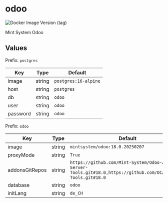 # odoo

![Docker Image Version (tag)](https://img.shields.io/docker/v/mintsystem/odoo/18.0)

Mint System Odoo

## Values

Prefix: `postgres`

| Key      | Type   | Default              |
| -------- | ------ | -------------------- |
| image    | string | `postgres:16-alpine` |
| host     | string | `postgres`           |
| db       | string | `odoo`               |
| user     | string | `odoo`               |
| password | string | `odoo`               |

Prefix: `odoo`

| Key            | Type   | Default                                                                                                       |
| -------------- | ------ | ------------------------------------------------------------------------------------------------------------- |
| image          | string | `mintsystem/odoo:18.0.20250207`                                                                               |
| proxyMode      | string | `True`                                                                                                        |
| addonsGitRepos | string | `https://github.com/Mint-System/Odoo-Apps-Server-Tools.git#18.0,https://github.com/OCA/Server-Tools.git#18.0` |
| database       | string | `odoo`                                                                                                        |
| initLang       | string | `de_CH`                                                                                                       |

